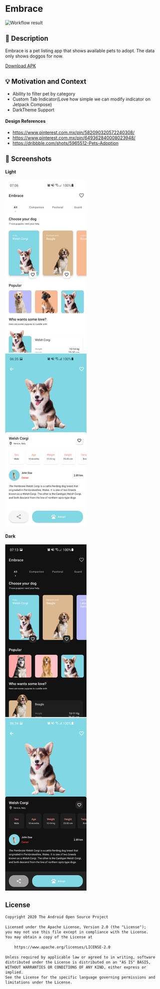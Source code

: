 # Embrace

<!--- Replace <OWNER> with your Github Username and <REPOSITORY> with the name of your repository. -->
<!--- You can find both of these in the url bar when you open your repository in github. -->
![Workflow result](https://github.com/pandubaraja/puppy-app/workflows/Check/badge.svg)


## :scroll: Description
<!--- Describe your app in one or two sentences -->
Embrace is a pet listing app that shows available pets to adopt. The data only shows doggos for now.


[Download APK](https://github.com/pandubaraja/puppy-app/releases/download/1.0/app-debug.apk)

## :bulb: Motivation and Context
<!--- Optionally point readers to interesting parts of your submission. -->
<!--- What are you especially proud of? -->
 - Ability to filter pet by category
 - Custom Tab Indicator(Love how simple we can modify indicator on Jetpack Compose)
 - DarkTheme Support

 #### Design References
 - https://www.pinterest.com.mx/pin/582090320572240308/
 - https://www.pinterest.com.mx/pin/649362840008023948/
 - https://dribbble.com/shots/5965512-Pets-Adoption

## :camera_flash: Screenshots
<!-- You can add more screenshots here if you like -->
#### Light
<img src="/results/screenshot_1.jpg" width="260">&emsp;<img src="/results/screenshot_2.jpg" width="260">

#### Dark
<img src="/results/screenshot_3.jpg" width="260">&emsp;<img src="/results/screenshot_4.jpg" width="260">

## License
```
Copyright 2020 The Android Open Source Project

Licensed under the Apache License, Version 2.0 (the "License");
you may not use this file except in compliance with the License.
You may obtain a copy of the License at

    https://www.apache.org/licenses/LICENSE-2.0

Unless required by applicable law or agreed to in writing, software
distributed under the License is distributed on an "AS IS" BASIS,
WITHOUT WARRANTIES OR CONDITIONS OF ANY KIND, either express or implied.
See the License for the specific language governing permissions and
limitations under the License.
```
